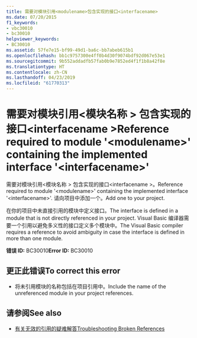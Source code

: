 ```yaml
---
title: 需要对模块引用<modulename>包含实现的接口<interfacename>
ms.date: 07/20/2015
f1_keywords:
- vbc30010
- bc30010
helpviewer_keywords:
- BC30010
ms.assetid: 57fe7e15-bf99-49d1-ba6c-bb7abeb615b1
ms.openlocfilehash: bb1c9757300e4ff0b4d30f9074bdf92d067e53e1
ms.sourcegitcommit: 9b552addadfb57fab0b9e7852ed4f1f1b8a42f8e
ms.translationtype: HT
ms.contentlocale: zh-CN
ms.lasthandoff: 04/23/2019
ms.locfileid: "61770313"
---
```

# <a name="reference-required-to-module-modulename-containing-the-implemented-interface-interfacename"></a><span data-ttu-id="162d4-102">需要对模块引用\<模块名称 > 包含实现的接口\<interfacename ></span><span class="sxs-lookup"><span data-stu-id="162d4-102">Reference required to module '\<modulename>' containing the implemented interface '\<interfacename>'</span></span>
<span data-ttu-id="162d4-103">需要对模块引用\<模块名称 > 包含实现的接口\<interfacename >。</span><span class="sxs-lookup"><span data-stu-id="162d4-103">Reference required to module '\<modulename>' containing the implemented interface '\<interfacename>'.</span></span> <span data-ttu-id="162d4-104">请向项目中添加一个。</span><span class="sxs-lookup"><span data-stu-id="162d4-104">Add one to your project.</span></span>  
  
 <span data-ttu-id="162d4-105">在你的项目中未直接引用的模块中定义接口。</span><span class="sxs-lookup"><span data-stu-id="162d4-105">The interface is defined in a module that is not directly referenced in your project.</span></span> <span data-ttu-id="162d4-106">Visual Basic 编译器需要一个引用以避免多义性的接口定义多个模块中。</span><span class="sxs-lookup"><span data-stu-id="162d4-106">The Visual Basic compiler requires a reference to avoid ambiguity in case the interface is defined in more than one module.</span></span>  
  
 <span data-ttu-id="162d4-107">**错误 ID:** BC30010</span><span class="sxs-lookup"><span data-stu-id="162d4-107">**Error ID:** BC30010</span></span>  
  
## <a name="to-correct-this-error"></a><span data-ttu-id="162d4-108">更正此错误</span><span class="sxs-lookup"><span data-stu-id="162d4-108">To correct this error</span></span>  
  
- <span data-ttu-id="162d4-109">将未引用模块的名称包括在项目引用中。</span><span class="sxs-lookup"><span data-stu-id="162d4-109">Include the name of the unreferenced module in your project references.</span></span>  
  
## <a name="see-also"></a><span data-ttu-id="162d4-110">请参阅</span><span class="sxs-lookup"><span data-stu-id="162d4-110">See also</span></span>

- [<span data-ttu-id="162d4-111">有关无效的引用的疑难解答</span><span class="sxs-lookup"><span data-stu-id="162d4-111">Troubleshooting Broken References</span></span>](/visualstudio/ide/troubleshooting-broken-references)
